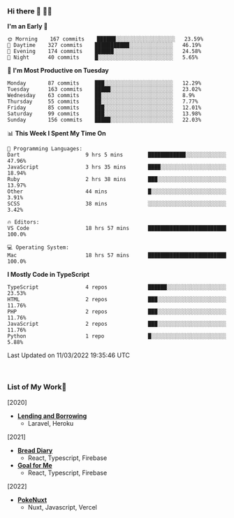 ### Hi there 👋 🧑‍💻



<!--START_SECTION:waka-->
**I'm an Early 🐤** 

```text
🌞 Morning    167 commits    ██████░░░░░░░░░░░░░░░░░░░   23.59% 
🌆 Daytime    327 commits    ███████████░░░░░░░░░░░░░░   46.19% 
🌃 Evening    174 commits    ██████░░░░░░░░░░░░░░░░░░░   24.58% 
🌙 Night      40 commits     █░░░░░░░░░░░░░░░░░░░░░░░░   5.65%

```
📅 **I'm Most Productive on Tuesday** 

```text
Monday       87 commits     ███░░░░░░░░░░░░░░░░░░░░░░   12.29% 
Tuesday      163 commits    █████░░░░░░░░░░░░░░░░░░░░   23.02% 
Wednesday    63 commits     ██░░░░░░░░░░░░░░░░░░░░░░░   8.9% 
Thursday     55 commits     ██░░░░░░░░░░░░░░░░░░░░░░░   7.77% 
Friday       85 commits     ███░░░░░░░░░░░░░░░░░░░░░░   12.01% 
Saturday     99 commits     ███░░░░░░░░░░░░░░░░░░░░░░   13.98% 
Sunday       156 commits    █████░░░░░░░░░░░░░░░░░░░░   22.03%

```


📊 **This Week I Spent My Time On** 

```text
💬 Programming Languages: 
Dart                     9 hrs 5 mins        ████████████░░░░░░░░░░░░░   47.96% 
JavaScript               3 hrs 35 mins       ████░░░░░░░░░░░░░░░░░░░░░   18.94% 
Ruby                     2 hrs 38 mins       ███░░░░░░░░░░░░░░░░░░░░░░   13.97% 
Other                    44 mins             █░░░░░░░░░░░░░░░░░░░░░░░░   3.91% 
SCSS                     38 mins             ░░░░░░░░░░░░░░░░░░░░░░░░░   3.42%

🔥 Editors: 
VS Code                  18 hrs 57 mins      █████████████████████████   100.0%

💻 Operating System: 
Mac                      18 hrs 57 mins      █████████████████████████   100.0%

```

**I Mostly Code in TypeScript** 

```text
TypeScript               4 repos             ██████░░░░░░░░░░░░░░░░░░░   23.53% 
HTML                     2 repos             ███░░░░░░░░░░░░░░░░░░░░░░   11.76% 
PHP                      2 repos             ███░░░░░░░░░░░░░░░░░░░░░░   11.76% 
JavaScript               2 repos             ███░░░░░░░░░░░░░░░░░░░░░░   11.76% 
Python                   1 repo              █░░░░░░░░░░░░░░░░░░░░░░░░   5.88%

```



 Last Updated on 11/03/2022 19:35:46 UTC
<!--END_SECTION:waka-->


<br />

### List of My Work🚀
[2020]
- [**Lending and Borrowing**](https://lending-and-borrowing.herokuapp.com/)
  - Laravel, Heroku

[2021]
- [**Bread Diary**](https://bread-diary-web.web.app/)
  - React, Typescript, Firebase
- [**Goal for Me**](https://goal-for-me.web.app/)
  - React, Typescript, Firebase

[2022]
- [**PokeNuxt**](https://pokenuxt.vercel.app/)
  - Nuxt, Javascript, Vercel

